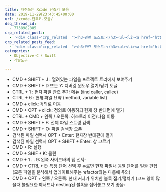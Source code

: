 ```yaml
---
title: 자주쓰는 Xcode 단축키 모음
date: 2019-11-29T23:43:45+00:00
url: /xcode-단축키-모음/
dsq_thread_id:
  - 7738982885
crp_related_posts:
  - '<div class="crp_related  "><h3>관련 포스트:</h3><ul><li><a href="https://www.letmecompile.com/intellij-shortcut-keys-mac/"     class="post-854"><span class="crp_title">개발자라면 알아야 할 IntelliJ 필수 단축키 20선 for Mac</span></a></li><li><a href="https://www.letmecompile.com/%ea%b0%9c%eb%b0%9c%ec%9e%90%eb%a5%bc-%ec%9c%84%ed%95%9c-%ed%9a%a8%ec%9c%a8%ec%a0%81%ec%9d%b8-macos-%eb%b0%b1%ec%97%85-%eb%b0%a9%eb%b2%95/"     class="post-865"><span class="crp_title">개발자를 위한 효율적인 MacOS 백업 방법</span></a></li><li><a href="https://www.letmecompile.com/mac-app-recommendation-for-developer/"     class="post-836"><span class="crp_title">개발자를 위한 필수 맥 앱(Mac App) 10선</span></a></li><li><a href="https://www.letmecompile.com/chrome-extension-with-react/"     class="post-776"><span class="crp_title">크롬 익스텐션 개발 + 리액트 적용하기</span></a></li><li><a href="https://www.letmecompile.com/use-cocoapod-in-playground/"     class="post-811"><span class="crp_title">Playground에서 Cocoapod 라이브러리 사용하기</span></a></li></ul><div class="crp_clear"></div></div>'
crp_related_posts_feed:
  - '<div class="crp_related  "><h3>관련 포스트:</h3><ul><li><a href="https://www.letmecompile.com/intellij-shortcut-keys-mac/"     class="post-854"><span class="crp_title">개발자라면 알아야 할 IntelliJ 필수 단축키 20선 for Mac</span></a></li><li><a href="https://www.letmecompile.com/%ea%b0%9c%eb%b0%9c%ec%9e%90%eb%a5%bc-%ec%9c%84%ed%95%9c-%ed%9a%a8%ec%9c%a8%ec%a0%81%ec%9d%b8-macos-%eb%b0%b1%ec%97%85-%eb%b0%a9%eb%b2%95/"     class="post-865"><span class="crp_title">개발자를 위한 효율적인 MacOS 백업 방법</span></a></li><li><a href="https://www.letmecompile.com/mac-app-recommendation-for-developer/"     class="post-836"><span class="crp_title">개발자를 위한 필수 맥 앱(Mac App) 10선</span></a></li><li><a href="https://www.letmecompile.com/chrome-extension-with-react/"     class="post-776"><span class="crp_title">크롬 익스텐션 개발 + 리액트 적용하기</span></a></li><li><a href="https://www.letmecompile.com/use-cocoapod-in-playground/"     class="post-811"><span class="crp_title">Playground에서 Cocoapod 라이브러리 사용하기</span></a></li></ul><div class="crp_clear"></div></div>'
categories:
  - Objective-C / Swift
  - 개발도구

---
```

  * CMD + SHIFT + J : 열려있는 파일을 프로젝트 트리에서 보여주기
  * CMD + SHIFT + D 또는 Y: 디버깅 윈도우 열기/닫기 토글
  * CTRL + 1 : 현재 파일 관련 추가 메뉴 (find caller, callee)
  * CTRL + 6 : 현재 파일 요약 (method, variable list)
  * CMD + click: 정의로 이동
  * CMD + OPT + click: 정의로 이동하되 현재 창 반대편에 열기
  * CTRL + CMD + 왼쪽 / 오른쪽: 히스토리 이전/다음 이동
  * CMD + SHIFT + F: 전체 파일 스트링 검색
  * CMD + SHIFT + O: 파일 검색창 오픈
  * 검색된 파일 선택시 OPT + Enter: 현재창 반대편에 열기
  * 검색된 파일 선택시 OPT + SHIFT + Enter: 창 고르기
  * CMD + R: 실행
  * CMD + SHIF + K: 클린
  * CMD + 1 &#8230; 9: 왼쪽 사이드바의 탭 선택- 
  * CMD + CTRL + E: 특정 단어 선택 후 누르면 현재 파일내 동일 단어를 일괄 편집 (모든 파일을 분석해서 업데이트해주는 refactor와는 다름에 주의)
  * CMD + OPT + 왼쪽 / 오른쪽: 현재 커서가 위치한 블록 접기/펼치기 (코드 양이 많을때 불필요한 메서드나 nesting된 블록을 접어놓고 보기 좋음)